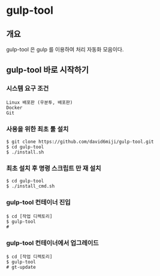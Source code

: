 # gulp-tool

## 개요

gulp-tool 은 gulp 를 이용하여 처리 자동화 모음이다. 

## gulp-tool 바로 시작하기 

### 시스템 요구 조건

	Linux 배포판 (우분투, 배포판)
	Docker
	Git

### 사용을 위한 최초 툴 설치 

	$ git clone https://github.com/david6miji/gulp-tool.git
	$ cd gulp-tool
	$ ./install.sh	

### 최초 설치 후 명령 스크립트 만 재 설치 

	$ cd gulp-tool
	$ ./install_cmd.sh	

### gulp-tool 컨테이너 진입

	$ cd [작업 디렉토리]
	$ gulp-tool
	# 
	
### gulp-tool 컨테이너에서 업그레이드

	$ cd [작업 디렉토리]
	$ gulp-tool
	# gt-update
